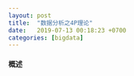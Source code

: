 ```yaml
---
layout: post
title:  "数据分析之4P理论"
date:   2019-07-13 00:18:23 +0700
categories: [bigdata]
---
```


#### 概述
